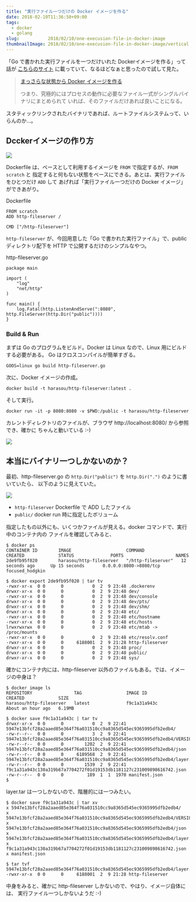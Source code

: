 ```yaml
---
title: "実行ファイル一つだけの Docker イメージを作る"
date: 2018-02-10T11:36:50+09:00
tags:
  - docker
  - golang
slug:           2018/02/10/one-execusion-file-in-docker-image
thumbnailImage: 2018/02/10/one-execusion-file-in-docker-image/vertical.png
---
```


「Go で書かれた実行ファイルを一つだけいれた Dockerイメージを作る」って話が [こちらのサイト][1]
に載っていて、なるほどなぁと思ったので試して見た。

<!--more-->

> [まっさらな状態から Docker イメージを作る][1]
>
> つまり、究極的にはプロセスの動作に必要なファイル一式がシングルバイナリにまとめられて
> いれば、そのファイルだけあれば良いことになる。

スタティックリンクされたバイナリであれば、ルートファイルシステムって、いらんのか...。

Dcckerイメージの作り方
-----------------------------------------------------------------------------------
![](horizontal.png)

Dockerfile は、ベースとして利用するイメージを `FROM` で指定するが、`FROM scratch` と
指定すると何もない状態をベースにできる。あとは、実行ファイルをひとつだけ `ADD` して
あげれば「実行ファイル一つだけの Docker イメージ」ができあがり。

Dockerfile
```
FROM scratch
ADD http-fileserver /

CMD ["/http-fileserver"]
```

`http-fileserver` が、今回用意した「Go で書かれた実行ファイル」で、public ディレクトリ配下を
HTTP で公開するだけのシンプルなやつ。


http-fileserver.go
```
package main

import (
	"log"
	"net/http"
)

func main() {
	log.Fatal(http.ListenAndServe(":8080", http.FileServer(http.Dir("public"))))
}
```

### Build & Run

まずは Go のプログラムをビルド。Docker は Linux なので、Linux 用にビルドする必要がある。
Go はクロスコンパイルが簡単すぎる。

```
GOOS=linux go build http-fileserver.go
```
    
次に、Docker イメージの作成。


```
docker build -t harasou/http-fileserver:latest .
```

そして実行。

```
docker run -it -p 8080:8080 -v $PWD:/public -t harasou/http-fileserver
```

カレントディレクトリのファイルが、ブラウザ http://localhost:8080/ から参照でき、確かに
ちゃんと動いている :-)

![](browser.png)

## 本当にバイナリ一つしかないのか？

最初、http-fileserver.go の `http.Dir("public")` を `http.Dir(".")` のように書いていたら、
以下のように見えていた。

![](browser2.png)

- `http-fileserver` Dockerfile で ADD したファイル
- `public/` docker run 時に指定したボリューム

指定したもの以外にも、いくつかファイルが見える。docker コマンドで、実行中のコンテナ内の
ファイルを確認してみると、

```
$ docker ps
CONTAINER ID        IMAGE                     COMMAND              CREATED             STATUS              PORTS                    NAMES
2de9fb95f020        harasou/http-fileserver   "/http-fileserver"   12 seconds ago      Up 15 seconds       0.0.0.0:8080->8080/tcp   focused_hodgkin
```
```
$ docker export 2de9fb95f020 | tar tv
-rwxr-xr-x  0 0      0           0  2  9 23:48 .dockerenv
drwxr-xr-x  0 0      0           0  2  9 23:48 dev/
-rwxr-xr-x  0 0      0           0  2  9 23:48 dev/console
drwxr-xr-x  0 0      0           0  2  9 23:48 dev/pts/
drwxr-xr-x  0 0      0           0  2  9 23:48 dev/shm/
drwxr-xr-x  0 0      0           0  2  9 23:48 etc/
-rwxr-xr-x  0 0      0           0  2  9 23:48 etc/hostname
-rwxr-xr-x  0 0      0           0  2  9 23:48 etc/hosts
lrwxrwxrwx  0 0      0           0  2  9 23:48 etc/mtab -> /proc/mounts
-rwxr-xr-x  0 0      0           0  2  9 23:48 etc/resolv.conf
-rwxr-xr-x  0 0      0     6188001  2  9 21:28 http-fileserver
drwxr-xr-x  0 0      0           0  2  9 23:48 proc/
drwxr-xr-x  0 0      0           0  2  9 23:48 public/
drwxr-xr-x  0 0      0           0  2  9 23:48 sys/
```

確かにコンテナ内には、http-fileserver 以外のファイルもある。では、イメージの中身は？

```
$ docker image ls
REPOSITORY                TAG                 IMAGE ID            CREATED             SIZE
harasou/http-fileserver   latest              f9c1a31a943c        About an hour ago   6.19MB
```
```
$ docker save f9c1a31a943c | tar tv
drwxr-xr-x  0 0      0           0  2  9 22:41 5947e13bfcf28a2aaed85e364f76a031510cc9a8365d545ec9365995dfb2edb4/
-rw-r--r--  0 0      0           3  2  9 22:41 5947e13bfcf28a2aaed85e364f76a031510cc9a8365d545ec9365995dfb2edb4/VERSION
-rw-r--r--  0 0      0        1202  2  9 22:41 5947e13bfcf28a2aaed85e364f76a031510cc9a8365d545ec9365995dfb2edb4/json
-rw-r--r--  0 0      0     6189568  2  9 22:41 5947e13bfcf28a2aaed85e364f76a031510cc9a8365d545ec9365995dfb2edb4/layer.tar
-rw-r--r--  0 0      0        1539  2  9 22:41 f9c1a31a943c130a319b67a7704272f01d19153db1181127c231009898616742.json
-rw-r--r--  0 0      0         189  1  1  1970 manifest.json
$
```

layer.tar は一つしかないので、階層的には一つみたい。

```
$ docker save f9c1a31a943c | tar xv
x 5947e13bfcf28a2aaed85e364f76a031510cc9a8365d545ec9365995dfb2edb4/
x 5947e13bfcf28a2aaed85e364f76a031510cc9a8365d545ec9365995dfb2edb4/VERSION
x 5947e13bfcf28a2aaed85e364f76a031510cc9a8365d545ec9365995dfb2edb4/json
x 5947e13bfcf28a2aaed85e364f76a031510cc9a8365d545ec9365995dfb2edb4/layer.tar
x f9c1a31a943c130a319b67a7704272f01d19153db1181127c231009898616742.json
x manifest.json
```
```
$ tar tvf 5947e13bfcf28a2aaed85e364f76a031510cc9a8365d545ec9365995dfb2edb4/layer.tar
-rwxr-xr-x  0 0      0     6188001  2  9 21:28 http-fileserver
```

中身をみると、確かに http-fileserver しかないので、やはり、イメージ自体には、
実行ファイル一つしかないようだ :-)

<!--links-->
[1]: http://blog.amedama.jp/entry/2018/02/04/034707
